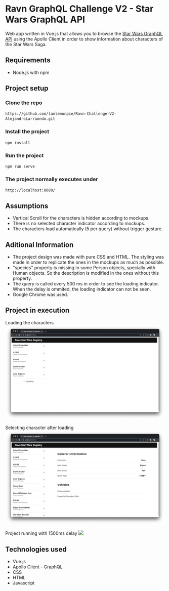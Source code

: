 # Ravn GraphQL Challenge V2 - Star Wars GraphQL API


Web app written in Vue.js that allows you to browse the [Star Wars GraphQL API](https://swapi-graphql.netlify.app/.netlify/functions/index) using the Apollo Client in order to show information about characters of the Star Wars Saga.

## Requirements
- Node.js with npm

## Project setup

### Clone the repo
```
https://github.com/lamlemonpie/Ravn-Challenge-V2-AlejandroLarraondo.git
```

### Install the project
```
npm install
```

### Run the project
```
npm run serve
```

### The project normally executes under
```
http://localhost:8080/
```


## Assumptions
- Vertical Scroll for the characters is hidden according to mockups.
- There is no selected character indicator according to mockups.
- The characters load automatically (5 per query) without trigger gesture.

## Aditional Information
- The project design was made with pure CSS and HTML. The styling was made in order to replicate the ones in the mockups as much as possible.
- "species" property is missing in some Person objects, specially with Human objects. So the description is modified in the ones without this property.
- The query is called every 500 ms in order to see the loading indicator. When the delay is ommited, the loading indicator can not be seen. 
- Google Chrome was used.

## Project in execution
Loading the characters
![](images/test1.png)

Selecting character after loading
![](images/test2.png)

Project running with 1500ms delay
![](images/test3.gif)

## Technologies used
- Vue.js
- Apollo Client -  GraphQL
- CSS
- HTML
- Javascript
